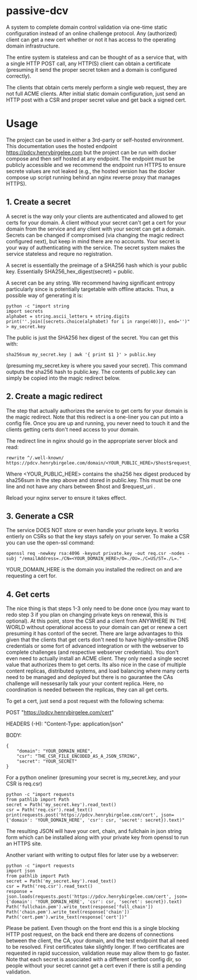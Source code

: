 # passive-dcv
A system to complete domain control validation via one-time static configuration instead of an online challenge protocol. Any (authorized) client can get a new cert whether or not it has access to the operating domain infrastructure.

The entire system is stateless and can be thought of as a service that, with a single HTTP POST call, any HTTP(S) client can obtain a certificate (presuming it send the proper secret token and a domain is configured correctly).

The clients that obtain certs merely perform a single web request, they are not full ACME clients. After initial static domain configuration, just send an HTTP post with a CSR and proper secret value and get back a signed cert.


# Usage

The project can be used in either a 3rd-party or self-hosted environment. This documentation uses the hosted endpoint https://pdcv.henrybirgelee.com but the project can be run with docker compose and then self hosted at any endpoint. The endpoint must be publicly accessible and we recommend the endpoint run HTTPS to ensure secrete values are not leaked (e.g., the hosted version has the docker compose up script running behind an nginx reverse proxy that manages HTTPS).

## 1. Create a secret
A secret is the way only your clients are authenticated and allowed to get certs for your domain. A client without your secret can't get a cert for your domain from the service and any client with your secret can get a domain. Secrets can be changed if compromised (via changing the magic redirect configured next), but keep in mind there are no accounts. Your secret is your way of authenticating with the service. The secret system makes the service stateless and requre no registration.

A secret is essentially the preimage of a SHA256 hash which is your public key. Essentially SHA256_hex_digest(secret) = public.

A secret can be any string. We recommend having significant entropy particularly since is potentially targetable with offline attacks. Thus, a possible way of generating it is:

```
python -c "import string
import secrets
alphabet = string.ascii_letters + string.digits
print(''.join([secrets.choice(alphabet) for i in range(40)]), end='')" > my_secret.key
```

The public is just the SHA256 hex digest of the secret. You can get this with:

```
sha256sum my_secret.key | awk '{ print $1 }' > public.key
```

(presuming my_secret.key is where you saved your secret). This command outputs the sha256 hash to public.key. The contents of public.key can simply be copied into the magic redirect below.

## 2. Create a magic redirect

The step that actually authorizes the service to get certs for your domain is the magic redirect. Note that this redirect is a one-liner you can put into a config file. Once you are up and running, you never need to touch it and the clients getting certs don't need access to your domain.

The redirect line in nginx should go in the appropriate server block and read:

```
rewrite ^/.well-known/ https://pdcv.henrybirgelee.com/domain/<YOUR_PUBLIC_HERE>/$host$request_uri;
```

Where <YOUR_PUBLIC_HERE> contains the sha256 hex digest produced by sha256sum in the step above and stored in public.key. This must be one line and not have any chars between $host and $request_uri .

Reload your nginx server to ensure it takes effect.

## 3. Generate a CSR

The service DOES NOT store or even handle your private keys. It works entierly on CSRs so that the key stays safely on your server. To make a CSR you can use the open-ssl command:

```
openssl req -newkey rsa:4096 -keyout private.key -out req.csr -nodes -subj "/emailAddress=./CN=<YOUR_DOMAIN_HERE>/O=./OU=./C=US/ST=./L=."
```

YOUR_DOMAIN_HERE is the domain you installed the redirect on and are requesting a cert for.

## 4. Get certs

The nice thing is that steps 1-3 only need to be done once (you may want to redo step 3 if you plan on changing private keys on renewal, this is optional). At this point, store the CSR and a client from ANYWHERE IN THE WORLD without operational access to your domain can get or renew a cert presuming it has contorl of the secret. There are large advantages to this given that the clients that get certs don't need to have highly-sensitive DNS credentials or some fort of advanced integration or with the webserver to complete challenges (and respective webserver credentials). You don't even need to actually install an ACME client. They only need a single secret value that authorizes them to get certs. Its also nice in the case of multiple content replicas, distributed systems, and load balancing where many certs need to be managed and deployed but there is no gaurantee the CAs challenge will nessesarily talk your your content replica. Here, no coordination is needed between the replicas, they can all get certs.

To get a cert, just send a post request with the following schema:

POST "https://pdcv.henrybirgelee.com/cert"

HEADERS (-H): "Content-Type: application/json"

BODY:
```
{
    "domain": "YOUR_DOMAIN_HERE",
    "csr": "THE_CSR_FILE_ENCODED_AS_A_JSON_STRING",
    "secret": "YOUR_SECRET"
}
```

For a python oneliner (presuming your secret is my_secret.key, and your CSR is req.csr)

```
python -c "import requests
from pathlib import Path
secret = Path('my_secret.key').read_text()
csr = Path('req.csr').read_text()
print(requests.post('https://pdcv.henrybirgelee.com/cert', json={'domain': 'YOUR_DOMAIN_HERE', 'csr': csr, 'secret': secret}).text)"
```

The resulting JSON will have your cert, chain, and fullchain in json string form which can be installed along with your private key from openssl to run an HTTPS site.

Another variant with writing to output files for later use by a webserver:
```
python -c "import requests
import json
from pathlib import Path
secret = Path('my_secret.key').read_text()
csr = Path('req.csr').read_text()
response = json.loads(requests.post('https://pdcv.henrybirgelee.com/cert', json={'domain': 'YOUR_DOMAIN_HERE', 'csr': csr, 'secret': secret}).text)
Path('fullchain.pem').write_text(response['full_chain'])
Path('chain.pem').write_text(response['chain'])
Path('cert.pem').write_text(response['cert'])"
```

Please be patient. Even though on the front end this is a single blocking HTTP post request, on the back end there are dozens of connections between the client, the CA, your domain, and the test endpoint that all need to be resolved. First certificates take slightly longer. If two certificates are requested in rapid succession, validation reuse may allow them to go faster. Note that each secret is associated with a different certbot config dir, so people without your secret cannot get a cert even if there is still a pending validation.